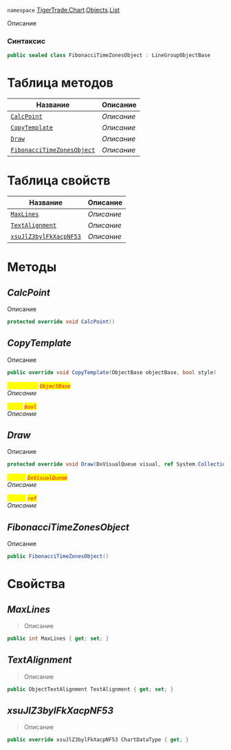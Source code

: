 
`namespace` [TigerTrade.Chart](../../../TigerTrade.Chart.md).[Objects](../../../TigerTrade.Chart/Objects.md).[List](../../../TigerTrade.Chart/Objects/List.md)


Описание

### Синтаксис
```csharp
public sealed class FibonacciTimeZonesObject : LineGroupObjectBase
```


# Таблица методов
| Название | Описание |
| --- | --- |
| [`CalcPoint`](./FibonacciTimeZonesObject.cs/Методы/CalcPoint.md) | *Описание* |
| [`CopyTemplate`](./FibonacciTimeZonesObject.cs/Методы/CopyTemplate.md) | *Описание* |
| [`Draw`](./FibonacciTimeZonesObject.cs/Методы/Draw.md) | *Описание* |
| [`FibonacciTimeZonesObject`](./FibonacciTimeZonesObject.cs/Методы/FibonacciTimeZonesObject.md) | *Описание* |

# Таблица свойств
| Название | Описание |
| --- | --- |
| [`MaxLines`](./FibonacciTimeZonesObject.cs/Свойства/MaxLines.md) | *Описание* |
| [`TextAlignment`](./FibonacciTimeZonesObject.cs/Свойства/TextAlignment.md) | *Описание* |
| [`xsuJlZ3bylFkXacpNF53`](./FibonacciTimeZonesObject.cs/Свойства/xsuJlZ3bylFkXacpNF53.md) | *Описание* |





# Методы

## *CalcPoint*
Описание

```csharp
protected override void CalcPoint()
```


## *CopyTemplate*
Описание

```csharp
public override void CopyTemplate(ObjectBase objectBase, bool style)
```

<mark style="color:yellow;">`objectBase`</mark> <mark style="color:red;">*`ObjectBase`*</mark>  
 *Описание*  

<mark style="color:yellow;">`style`</mark> <mark style="color:red;">*`bool`*</mark>  
 *Описание*  



## *Draw*
Описание

```csharp
protected override void Draw(DxVisualQueue visual, ref System.Collections.Generic.List<ObjectLabelInfo> labels)
```
<mark style="color:yellow;">`visual`</mark> <mark style="color:red;">*`DxVisualQueue`*</mark>  
 *Описание*  

<mark style="color:yellow;">`System`</mark> <mark style="color:red;">*`ref`*</mark>  
 *Описание*  



## *FibonacciTimeZonesObject*
Описание

```csharp
public FibonacciTimeZonesObject()
```

# Свойства

## *MaxLines*
> Описание

```csharp
public int MaxLines { get; set; }
```

## *TextAlignment*
> Описание

```csharp
public ObjectTextAlignment TextAlignment { get; set; }
```

## *xsuJlZ3bylFkXacpNF53*
> Описание

```csharp
public override xsuJlZ3bylFkXacpNF53 ChartDataType { get; }
```

